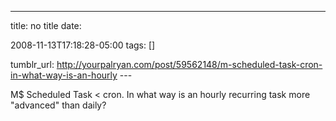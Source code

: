 ---
title: no title
date:

 2008-11-13T17:18:28-05:00 
tags:  []

tumblr_url:
http://yourpalryan.com/post/59562148/m-scheduled-task-cron-in-what-way-is-an-hourly
\-\--

M\$ Scheduled Task \< cron. In what way is an hourly recurring task more
"advanced" than daily?
